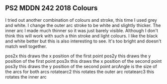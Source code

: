 ## PS2 MDDN 242 2018 Colours
   
I tried out another combination of colours and stroke, this time I used grey and white. I change the outer arc stroke to be white and slightly thicker. The inner arc I made much thinner so it was just barely visible. Although I don't think this will work with such a thin stroke and light colours. I like the black and white better but this is also interesting to see. It's too bright and doesn't match well together. 


pos2x this draws the x position of the first point 
pos2y this draws the y position of the first point 
pos3x this draws the x position of the second point 
pos3y this draws the y position of the second point 
arcAngle is the size of the arcs for both arcs
rotatearc2 this rotates the outer arc
rotatearc3 this rotates the inner arc



